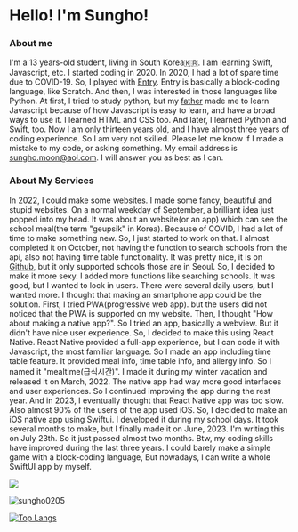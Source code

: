 # Hello! I'm Sungho!

### About me
  I'm a 13 years-old student, living in South Korea🇰🇷. I am learning Swift, Javascript, etc. I started coding in 2020. In 2020, I had a lot of spare time due to COVID-19. So, I played with [Entry](https://playentry.org). Entry is basically a block-coding language, like Scratch. And then, I was interested in those languages like Python. At first, I tried to study python, but my [father](https://github.com/mununki) made me to learn Javascript because of how Javascript is easy to learn, and have a broad ways to use it. I learned HTML and CSS too. And later, I learned Python and Swift, too. Now I am only thirteen years old, and I have almost three years of coding experience. So I am very not skilled. Please let me know if I made a mistake to my code, or asking something. My email address is <sungho.moon@aol.com>. I will answer you as best as I can.
  
### About My Services
In 2022, I could make some websites. I made some fancy, beautiful and stupid websites. On a normal weekday of September, a brilliant idea just popped into my head. It was about an website(or an app) which can see the school meal(the term "geupsik" in Korea). Because of COVID, I had a lot of time to make something new. So, I just started to work on that. I almost completed it on October, not having the function to search schools from the api, also not having time table functionality. It was pretty nice, it is on [Github](https://github.com/moonsung-ho/old_geupsik), but it only supported schools those are in Seoul. So, I decided to make it more sexy. I added more functions like searching schools. It was good, but I wanted to lock in users. There were several daily users, but I wanted more. I thought that making an smartphone app could be the solution. First, I tried PWA(progressive web app). but the users did not noticed that the PWA is supported on my website. Then, I thought "How about making a native app?". So I tried an app, basically a webview. But it didn't have nice user experience. So, I decided to make this using React Native. React Native provided a full-app experience, but I can code it with Javascript, the most familiar language. So I made an app including time table feature. It provided meal info, time table info, and allergy info. So I named it "mealtime(급식시간)". I made it during my winter vacation and released it on March, 2022. The native app had way more good interfaces and user experiences. So I continued improving the app during the rest year. And in 2023, I eventually thought that React Native app was too slow. Also almost 90% of the users of the app used iOS. So, I decided to make an iOS native app using Swiftui. I developed it during my school days. It took several months to make, but I finally made it on June, 2023. I'm writing this on July 23th. So it just passed almost two months. Btw, my coding skills have improved during the last three years. I could barely make a simple game with a block-coding language, But nowadays, I can write a whole SwiftUI app by myself.



![](https://hits.seeyoufarm.com/api/count/incr/badge.svg?url=https%3A%2F%2Fgithub.com%2Fmoonsung-ho&count_bg=%2379C83D&title_bg=%23555555&icon=github.svg&icon_color=%23E7E7E7&title=%EB%B0%A9%EB%AC%B8&edge_flat=true)

![sungho0205](https://github-readme-stats.vercel.app/api?username=moonsung-ho&count_private=true&show_icons=true&title_color=00ff7f&text_color=ffffff&icon_color=00ff7f&bg_color=2e2e2e&include_all_commits=true)

[![Top Langs](https://github-readme-stats.vercel.app/api/top-langs/?username=moonsung-ho)](https://github.com/anuraghazra/github-readme-stats)
